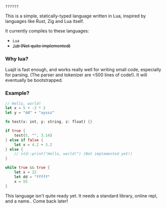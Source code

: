 `??????`

This is a simple, statically-typed language written in Lua, inspired by languages like Rust, Zig and Lua itself.

It currently compiles to these languages:
* `Lua`
* ~~`JVM` (Not quite implemented)~~

### Why lua?

Luajit is fast enough, and works really well for writing small code, especially for parsing. (The parser and tokenizer are <500 lines of code!). It will eventually be bootstrapped.

### Example?

```rs
// Hello, world!
let x = 5 + -2 * 2
let y = "dd" + "xyssz"

fn test(x: int, y: string, z: float) {}

if true {
	test(5, "", 3.14)
} else if false {
	let x = 4.2 + 3.2
} else {
	// std::print("Hello, world!") (Not implemented yet!)
}

while true && true {
	let x = 22
	let dd = "fffff"
	x = 55
}
```

This language isn't quite ready yet. It needs a standard library, online repl, and a name..
Come back later!